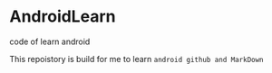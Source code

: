 # AndroidLearn
code of learn android

This repoistory is build for me to learn `android github and MarkDown`
